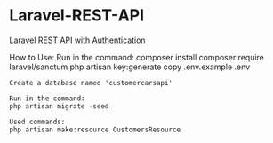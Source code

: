 # Laravel-REST-API

 Laravel REST API with Authentication
 
 How to Use:
    Run in the command:
    composer install
    composer require laravel/sanctum
    php artisan key:generate
    copy .env.example .env

    Create a database named 'customercarsapi'

    Run in the command:
    php artisan migrate -seed

    Used commands:
    php artisan make:resource CustomersResource
